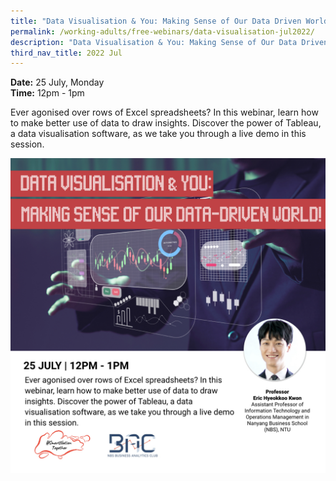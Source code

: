 ```yaml
---
title: "Data Visualisation & You: Making Sense of Our Data Driven World!"
permalink: /working-adults/free-webinars/data-visualisation-jul2022/
description: "Data Visualisation & You: Making Sense of Our Data Driven World!"
third_nav_title: 2022 Jul
---
```

**Date:** 25 July, Monday
<br> **Time:** 12pm - 1pm

Ever agonised over rows of Excel spreadsheets? In this webinar, learn how to make better use of data to draw insights. Discover the power of Tableau, a data visualisation software, as we take you through a live demo in this session. 

![free webinars on data visualisation for working adults](/images/jul%202022/25%20jul_wa.jpeg)